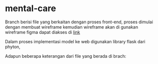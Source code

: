 # mental-care

Branch berisi file yang berkaitan dengan proses front-end, proses dimulai dengan membuat wireframe kemudian wireframe akan di gunakan 
 wireframe figma dapat diakses di [link](https://www.figma.com/file/qlvEJALjXDxm3muCfyHlM8/chatbot?node-id=0%3A1)

Dalam proses implementasi model ke web digunakan library flask dari phyton,

Adapun beberapa keterangan dari file yang berada di brach:
